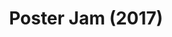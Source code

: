 ---
layout: projectPage
title: Poster Jam (2017)
narrow: true
paragraphs:
 - text: |
     <a class="underlined" href="http://posterjam.ro/" target="__blank">Poster Jam</a> is a series of visual jamming sessions. Through a monthly theme and call for posters, Poster Jam invites designers from around the world to share their work.
images:
 - url: https://cortex.persona.co/w/1500/q/67/i/02bc379a9c6e1ff242ab91b5bfb81e959a4f3b0b5da0f807a83b6071b10a01cf/FOUND_MOCAN_CEZAR_1.png
   description: Word of the month—Found, Entry 1
 - url: https://cortex.persona.co/w/1000/q/67/i/06bf419f2d6c13f85fe9d8c2c71f711dbadcccacaab1258eb59546c63381f9e8/Journey_Mocan_Cezar_1.png
   description: Word of the month—Journey, Entry 1
 - url: https://cortex.persona.co/w/1000/q/67/i/4234af0ffc01d415f24de9514eb92f6e27ba8734d661f868fcb91ae3516f74c4/Pressure_Cezar_Mocan_1.png
   description: Word of the month—Pressure, Entry 1
 - url: https://files.persona.co/70448/Pressure_Cezar_Mocan_2.mp4
   description: Word of the month—Pressure, Entry 2
   video: true
---